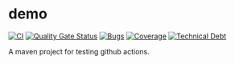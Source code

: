 # demo
[![CI](https://github.com/ErwanGauduchon/demo/actions/workflows/main.yml/badge.svg)](https://github.com/ErwanGauduchon/demo/actions/workflows/main.yml)
[![Quality Gate Status](https://sonarcloud.io/api/project_badges/measure?project=ErwanGauduchon_demo&metric=alert_status)](https://sonarcloud.io/dashboard?id=ErwanGauduchon_demo)
[![Bugs](https://sonarcloud.io/api/project_badges/measure?project=ErwanGauduchon_demo&metric=bugs)](https://sonarcloud.io/dashboard?id=ErwanGauduchon_demo)
[![Coverage](https://sonarcloud.io/api/project_badges/measure?project=ErwanGauduchon_demo&metric=coverage)](https://sonarcloud.io/dashboard?id=ErwanGauduchon_demo)
[![Technical Debt](https://sonarcloud.io/api/project_badges/measure?project=ErwanGauduchon_demo&metric=sqale_index)](https://sonarcloud.io/dashboard?id=ErwanGauduchon_demo)

A maven project for testing github actions.
